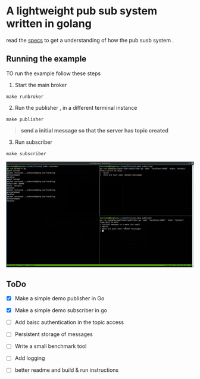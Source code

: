 # A lightweight pub sub system written in golang 
read the [specs](specs.md) to get a understanding of how the pub susb system .

##  Running the example
TO run the example follow these steps 
1. Start the main broker
```
make runbroker
```
2. Run the publisher , in a different terminal instance
```
make publisher
```
> **send a initial message so that the server has topic created**

3. Run subscriber 
```
make subscriber
```
![example screenshot](examples/examplescreenshot.png)

## ToDo
- [x] Make a simple demo publisher in Go
- [x] Make a simple demo subscriber in go
- [ ] Add baisc authentication in the topic access
- [ ] Persistent storage of messages 
- [ ] Write a small benchmark tool
- [ ] Add logging
- [ ] better readme and build & run instructions


